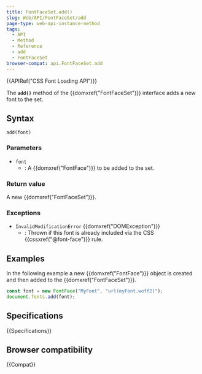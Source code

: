 ```yaml
---
title: FontFaceSet.add()
slug: Web/API/FontFaceSet/add
page-type: web-api-instance-method
tags:
  - API
  - Method
  - Reference
  - add
  - FontFaceSet
browser-compat: api.FontFaceSet.add
---
```


{{APIRef("CSS Font Loading API")}}

The **`add()`** method of the {{domxref("FontFaceSet")}} interface adds a new font to the set.

## Syntax

```js-nolint
add(font)
```

### Parameters

- `font`
  - : A {{domxref("FontFace")}} to be added to the set.

### Return value

A new {{domxref("FontFaceSet")}}.

### Exceptions

- `InvalidModificationError` {{domxref("DOMException")}}
  - : Thrown if this font is already included via the CSS {{cssxref("@font-face")}} rule.

## Examples

In the following example a new {{domxref("FontFace")}} object is created and then added to the {{domxref("FontFaceSet")}}.

```js
const font = new FontFace("MyFont", "url(myFont.woff2)");
document.fonts.add(font);
```

## Specifications

{{Specifications}}

## Browser compatibility

{{Compat}}
